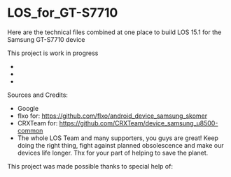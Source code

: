 # LOS_for_GT-S7710
Here are the technical files combined at one place to build LOS 15.1 for the Samsung GT-S7710 device

This project is work in progress

-

-

-



Sources and Credits:

- Google
- flxo for: https://github.com/flxo/android_device_samsung_skomer
- CRXTeam for: https://github.com/CRXTeam/device_samsung_u8500-common
- The whole LOS Team and many supporters, you guys are great! Keep doing the right thing, fight against planned obsolescence and make our devices life longer. Thx for your part of helping to save the planet.

This project was made possible thanks to special help of:
